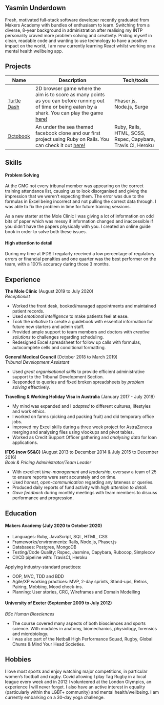 ## Yasmin Underdown

Fresh, motivated full-stack software developer recently graduated from Makers Academy with bundles of enthusiasm to learn. Switching from a diverse, 8-year background in administration after realising my INTP personality craved more problem solving and creativity. Priding myself in clean, readable code and wanting to use technology to have a positive impact on the world, I am now currently learning React whilst working on a mental health wellbeing app.

## Projects

| Name                | Description        | Tech/tools        |
| --------------------| ------------------ | ----------------- |
| <a href="https://github.com/yu2491/turtle-dash" rel="nofollow">Turtle Dash</a> | 2D browser game where the aim is to score as many points as you can before running out of time or being eaten by a shark. You can play the game <a href="http://turtle-dash.surge.sh/" rel="nofollow">here!</a> | Phaser.js, Node.js, Surge |
| <a href="https://github.com/yu2491/acebook-rails-quadropus" rel="nofollow">Octobook</a> |  An under the sea themed facebook clone and our first project using Ruby on Rails. You can check it out <a href="https://octobook-team.herokuapp.com/" rel="nofollow">here!</a>  | Ruby, Rails, HTML, SCSS, Rspec, Capybara, Travis CI, Heroku |

## Skills

#### Problem Solving
At the GMC not every tribunal member was appearing on the correct training attendance list, causing us to look disorganised and giving the impression that we weren’t expecting them. The error was due to the formulas in Excel being incorrect and not pulling the correct data through. I was able to fix the problem in time for future training sessions.

As a new starter at the Mole Clinic I was giving a lot of information on odd bits of paper which was messy if information changed and inaccessible if you didn't have the papers physically with you. I created an online guide book in order to solve both these issues.

#### High attention to detail
During my time at IFDS I regularly received a low percentage of regulatory errors or financial penalties and one quarter was the best performer on the team, with a 100% accuracy during those 3 months.

## Experience

**The Mole Clinic** (August 2019 to July 2020)  
_Receptionist_
- Worked the front desk, booked/managed appointments and maintained patient records.
- Used _emotional intelligence_ to make patients feel at ease.
- Took the _initiative_ to create a guidebook with essential information for future new starters and admin staff.
- Provided ample support to team members and doctors with _creative solutions_ to challenges regarding scheduling.
- Redesigned Excel spreadsheet for follow up calls with formulas, autocomplete cells and conditional formatting.

**General Medical Council** (October 2018 to March 2019)  
_Tribunal Development Assistant_
- Used _great organisational skills_ to provide efficient administrative support to the Tribunal Development Section.
- Responded to queries and fixed broken spreadsheets by _problem solving_ effectively.

**Travelling & Working Holiday Visa in Australia** (January 2017 - July 2018)
- My mind was expanded and I _adapted_ to different cultures, lifestyles and work ethics.
- I worked on farms (picking and packing fruit) and did temporary office jobs.
- Improved my Excel skills during a three week project for AstraZeneca merging and analysing files using vlookups and pivot tables.
- Worked as Credit Support Officer gathering and _analysing data_ for loan applications.

**IFDS (now SS&C)** (August 2013 to December 2014 & July 2015 to December 2016)  
_Book & Pricing Administrator/Team Leader_
- With excellent _time-management_ and _leadership_, oversaw a team of 25 to ensure reports were sent accurately and on time.
- Used _honest, open-communication_ regarding any lateness or queries.
- Produced daily reports of fund activity with _high attention to detail_.
- _Gave feedback_ during monthly meetings with team members to discuss performance and progression.

## Education

#### Makers Academy (July 2020 to October 2020)

- Languages: Ruby, JavaScript, SQL, HTML, CSS
- Frameworks/environments: Rails, Node.js, Phaser.js 
- Databases: Postgres, MongoDB
- Testing/Code Quality: Rspec, Jasmine, Capybara, Rubocop, Simplecov
- CI/CD pipeline with: TravisCI, Heroku

Applying industry-standard practices:
- OOP, MVC, TDD and BDD
- Agile/XP working practices: MVP, 2-day sprints, Stand-ups, Retros, Pairing, Mobbing, Mood check-ins.
- Planning: User stories, CRC, Wireframes and Domain Modelling

#### University of Exeter (September 2009 to July 2012)
_BSc Human Biosciences_

- The course covered many aspects of both biosciences and sports science. With modules in
anatomy, biomechanics, physiology, forensics and microbiology.
- I was also part of the Netball High Performance Squad, Rugby, Global Chums & Mind Your Head Societies.

## Hobbies

I love most sports and enjoy watching major competitions, in particular women’s football and rugby. Covid allowing I play Tag Rugby in a local league every week and in 2012 I volunteered at the London Olympics, an experience I will never forget. I also have an active interest in equality (particularly within the LGBT+ community) and mental health/wellbeing. I am currently embarking on a 30-day yoga challenge.
